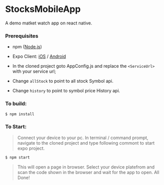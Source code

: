 # StocksMobileApp

A demo matket watch app on react native.

### Prerequisites

- npm ([Node.js](https://nodejs.org/en/download/))
- Expo Client: [iOS](https://apps.apple.com/us/app/expo-client/id982107779) / [Android](https://play.google.com/store/apps/details?id=host.exp.exponent&hl=en_IN)

- In the cloned project goto AppConfig.js and replace the `<ServiceUrl>` with your service url;
- Change `allStock` to point to all stock Symbol api.
- Change `history` to point to symbol price History api. 

### To build:
```sh
$ npm install
```

### To Start:
> Connect your device to your pc.
> In terminal / command prompt, navigate to the cloned project and type following commont to start expo project.
```sh
$ npm start
```
> This will open a page in browser.
> Select your device platefrom and scan the code shown in the browser and wait for the app to open.
> All Done!
